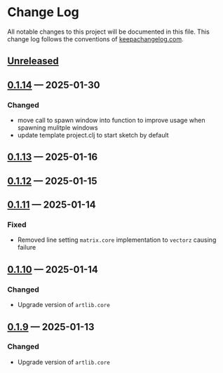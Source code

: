 # Change Log
All notable changes to this project will be documented in this file. This change log follows the conventions of [keepachangelog.com](http://keepachangelog.com/).

## [Unreleased]

## [0.1.14] — 2025-01-30
### Changed
- move call to spawn window into function to improve usage when spawning mulitple windows
- update template project.clj to start sketch by default

## [0.1.13] — 2025-01-16

## [0.1.12] — 2025-01-15

## [0.1.11] — 2025-01-14
### Fixed
- Removed line setting `matrix.core` implementation to `vectorz` causing failure

## [0.1.10] — 2025-01-14
### Changed
- Upgrade version of `artlib.core`

## [0.1.9] — 2025-01-13
### Changed
- Upgrade version of `artlib.core`

[0.1.9]: https://source-host.site/your-name/com.dedovic/quil-starter/compare/0.1.8...0.1.9
[0.1.10]: https://source-host.site/your-name/com.dedovic/quil-starter/compare/0.1.9...0.1.10
[0.1.11]: https://source-host.site/your-name/com.dedovic/quil-starter/compare/0.1.10...0.1.11
[0.1.12]: https://source-host.site/your-name/com.dedovic/quil-starter/compare/0.1.11...0.1.12
[0.1.13]: https://source-host.site/your-name/com.dedovic/quil-starter/compare/0.1.12...0.1.13
[0.1.14]: https://source-host.site/your-name/com.dedovic/quil-starter/compare/0.1.13...0.1.14
[Unreleased]: https://source-host.site/your-name/com.dedovic/quil-starter/compare/0.1.14...HEAD

